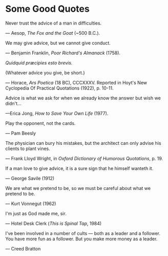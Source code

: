 
# Some Good Quotes

Never trust the advice of a man in difficulties.  

— Aesop, _The Fox and the Goat_ (~500 B.C.).

We may give advice, but we cannot give conduct.

— Benjamin Franklin, *Poor Richard's Almanack* (1758).

*Quidquid præcipies esto brevis.*

(Whatever advice you give, be short.)

— Horace, *Ars Poetica* (18 BC), CCCXXXV. Reported in Hoyt's New Cyclopedia Of Practical Quotations (1922), p. 10-11.

Advice is what we ask for when we already know the answer but wish we didn't...

—Erica Jong, *How to Save Your Own Life* (1977).

Play the opponent, not the cards.

— Pam Beesly

The physician can bury his mistakes, but the architect can only advise his clients to plant vines.

— Frank Lloyd Wright, in *Oxford Dictionary of Humorous Quotations*, p. 19.

If a man love to give advice, it is a sure sign that he himself wanteth it.

— George Savile (1912)

We are what we pretend to be, so we must be careful about what we pretend to be.

― Kurt Vonnegut (1962)

I'm just as God made me, sir.

— Hotel Desk Clerk (_This is Spinal Tap_, 1984)

I've been involved in a number of cults — both as a leader and a follower. You have more fun as a follower. But you make more money as a leader.

— Creed Bratton  
